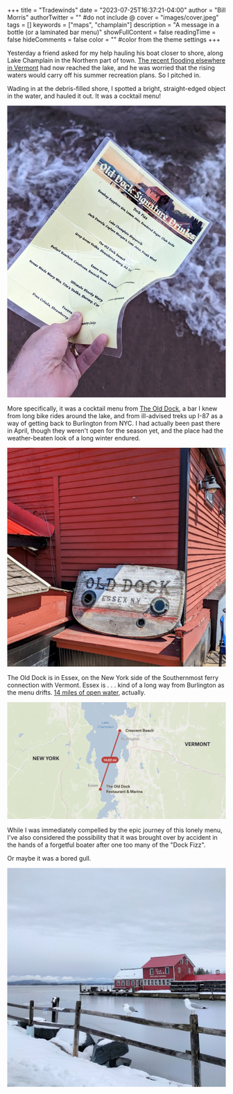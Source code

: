 +++
title = "Tradewinds"
date = "2023-07-25T16:37:21-04:00"
author = "Bill Morris"
authorTwitter = "" #do not include @
cover = "images/cover.jpeg"
tags = []
keywords = ["maps", "champlain"]
description = "A message in a bottle (or a laminated bar menu)"
showFullContent = false
readingTime = false
hideComments = false
color = "" #color from the theme settings
+++

Yesterday a friend asked for my help hauling his boat closer to shore, along Lake Champlain in the Northern part of town. [The recent flooding elsewhere in Vermont](https://billmorris.io/shoals/posts/2023-07-12_beautiful-summer/) had now reached the lake, and he was worried that the rising waters would carry off his summer recreation plans. So I pitched in.

Wading in at the debris-filled shore, I spotted a bright, straight-edged object in the water, and hauled it out. It was a cocktail menu!

![4](images/4.jpeg)

More specifically, it was a cocktail menu from [The Old Dock](https://www.theolddockhouseonchamplain.com/), a bar I knew from long bike rides around the lake, and from ill-advised treks up I-87 as a way of getting back to Burlington from NYC. I had actually been past there in April, though they weren't open for the season yet, and the place had the weather-beaten look of a long winter endured.

![2](images/2.jpeg)

The Old Dock is in Essex, on the New York side of the Southernmost ferry connection with Vermont. Essex is . . . kind of a long way from Burlington as the menu drifts. [14 miles of open water](https://felt.com/map/Old-Dock-Menu-YJvXQH1NQEmRmBOz5vVltD?loc=44.3884,-73.2569,10.64z&share=1), actually. 

![1](images/1.png)

While I was immediately compelled by the epic journey of this lonely menu, I've also considered the possibility that it was brought over by accident in the hands of a forgetful boater after one too many of the "Dock Fizz". 

Or maybe it was a bored gull.

![3](images/3.jpeg)